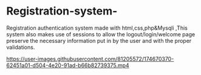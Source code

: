 # Registration-system-
Registration authentication system   made with html,css,php&amp;Mysqli ,This system also makes use of sessions to allow the logout/login/welcome page preserve the necessary information put in by the user and with the proper validations.


https://user-images.githubusercontent.com/81205572/174670370-62451a01-d504-4e20-91ad-b66b82739375.mp4

